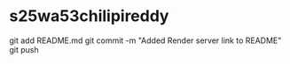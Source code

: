 # s25wa53chilipireddy
git add README.md
git commit -m "Added Render server link to README"
git push
